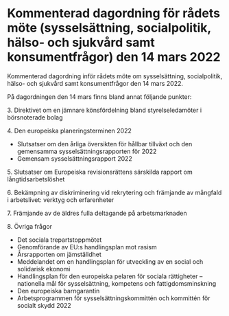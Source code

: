 # Kommenterad dagordning för rådets möte (sysselsättning, socialpolitik, hälso- och sjukvård samt konsumentfrågor) den 14 mars 2022

Kommenterad dagordning inför rådets möte om sysselsättning, socialpolitik, hälso\- och sjukvård samt konsumentfrågor den 14 mars 2022\.


På dagordningen den 14 mars finns bland annat följande punkter:

3\. Direktivet om en jämnare könsfördelning bland styrelseledamöter i
börsnoterade bolag

4\. Den europeiska planeringsterminen 2022

* Slutsatser om den årliga översikten för hållbar tillväxt och den
gemensamma sysselsättningsrapporten för 2022
* Gemensam sysselsättningsrapport 2022

5\. Slutsatser om Europeiska revisionsrättens särskilda rapport om långtidsarbetslöshet

6\. Bekämpning av diskriminering vid rekrytering och främjande av
mångfald i arbetslivet: verktyg och erfarenheter

7\. Främjande av de äldres fulla deltagande på arbetsmarknaden

8\. Övriga frågor

* Det sociala trepartstoppmötet
* Genomförande av EU:s handlingsplan mot rasism
* Årsrapporten om jämställdhet
* Meddelandet om en handlingsplan för utveckling av en social
och solidarisk ekonomi
* Handlingsplan för den europeiska pelaren för sociala
rättigheter – nationella mål för sysselsättning, kompetens och
fattigdomsminskning
* Den europeiska barngarantin
* Arbetsprogrammen för sysselsättningskommittén och
kommittén för socialt skydd 2022
